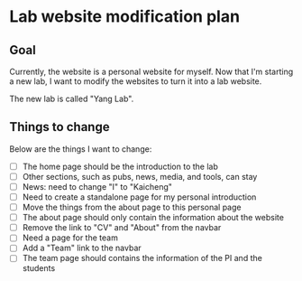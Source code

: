# Lab website modification plan

## Goal

Currently, the website is a personal website for myself.
Now that I'm starting a new lab, I want to modify the websites to turn it into a lab website.

The new lab is called "Yang Lab".

## Things to change

Below are the things I want to change:

- [ ] The home page should be the introduction to the lab
- [ ] Other sections, such as pubs, news, media, and tools, can stay
- [ ] News: need to change "I" to "Kaicheng"
- [ ] Need to create a standalone page for my personal introduction
- [ ] Move the things from the about page to this personal page
- [ ] The about page should only contain the information about the website
- [ ] Remove the link to "CV" and "About" from the navbar
- [ ] Need a page for the team
- [ ] Add a "Team" link to the navbar
- [ ] The team page should contains the information of the PI and the students